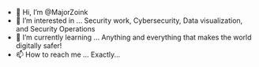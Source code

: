 - 👋 Hi, I’m @MajorZoink
- 👀 I’m interested in ... Security work, Cybersecurity, Data visualization, and Security Operations
- 🌱 I’m currently learning ... Anything and everything that makes the world digitally safer!
- 📫 How to reach me ... Exactly...
